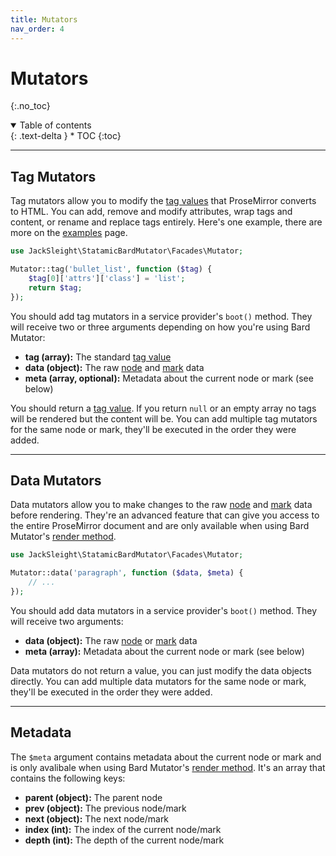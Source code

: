 ```yaml
---
title: Mutators
nav_order: 4
---
```


# Mutators
{:.no_toc}

<details open markdown="block">
  <summary>
      Table of contents
  </summary>
  {: .text-delta }
* TOC
{:toc}
</details>

---

## Tag Mutators

Tag mutators allow you to modify the [tag values](data-formats.html#tag-values) that ProseMirror converts to HTML. You can add, remove and modify attributes, wrap tags and content, or rename and replace tags entirely. Here's one example, there are more on the [examples](examples.html) page.

```php
use JackSleight\StatamicBardMutator\Facades\Mutator;

Mutator::tag('bullet_list', function ($tag) {
    $tag[0]['attrs']['class'] = 'list';
    return $tag;
});
```

You should add tag mutators in a service provider's `boot()` method. They will receive two or three arguments depending on how you're using Bard Mutator:

* **tag (array):** The standard [tag value](data-formats.html#tag-values)
* **data (object):** The raw [node](data-formats.html#node-data) and [mark](data-formats.html#mark-data) data
* **meta (array, optional):** Metadata about the current node or mark (see below)

You should return a [tag value](data-formats.html#tag-values). If you return `null` or an empty array no tags will be rendered but the content will be. You can add multiple tag mutators for the same node or mark, they'll be executed in the order they were added.

---

## Data Mutators

Data mutators allow you to make changes to the raw [node](data-formats.html#node-data) and [mark](data-formats.html#mark-data) data before rendering. They're an advanced feature that can give you access to the entire ProseMirror document and are only available when using Bard Mutator's [render method](rendering.html).

```php
use JackSleight\StatamicBardMutator\Facades\Mutator;

Mutator::data('paragraph', function ($data, $meta) {
    // ...
});
```

You should add data mutators in a service provider's `boot()` method. They will receive two arguments:

* **data (object):** The raw [node](data-formats.html#node-data) or [mark](data-formats.html#mark-data) data
* **meta (array):** Metadata about the current node or mark (see below)

Data mutators do not return a value, you can just modify the data objects directly. You can add multiple data mutators for the same node or mark, they'll be executed in the order they were added.

---

## Metadata

The `$meta` argument contains metadata about the current node or mark and is only avalibale when using Bard Mutator's [render method](rendering.html). It's an array that contains the following keys:

* **parent (object):** The parent node
* **prev (object):** The previous node/mark
* **next (object):** The next node/mark
* **index (int):** The index of the current node/mark
* **depth (int):** The depth of the current node/mark